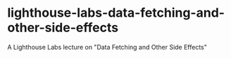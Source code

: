 # lighthouse-labs-data-fetching-and-other-side-effects
A Lighthouse Labs lecture on "Data Fetching and Other Side Effects"
